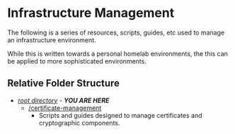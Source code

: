 # Infrastructure Management

The following is a series of resources, scripts, guides, etc used to manage an infrastructure environment.

While this is written towards a personal homelab environments, the this can be applied to more sophisticated environments.

## Relative Folder Structure

- [*root directory*](README.md) - ***YOU ARE HERE***
  - [/certificate-management](./certificate-management/README.md)
    - Scripts and guides designed to manage certificates and cryptographic components.
